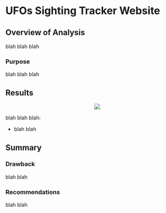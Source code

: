 # UFOs Sighting Tracker Website

## Overview of Analysis
blah blah blah

### Purpose
blah blah blah

## Results
<p align="center">
  <img src="https://user-images.githubusercontent.com/99566803/162546572-6ec65bff-c5e5-4f87-a9e5-2ddd29c61d82.png" />
</p>
blah blah blah:

* blah blah

## Summary

### Drawback

blah blah

### Recommendations

blah blah
